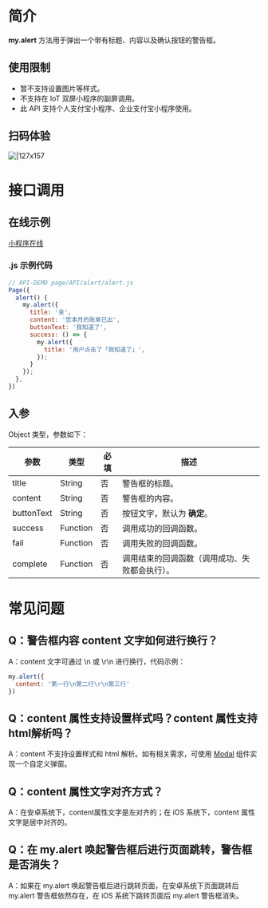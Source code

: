 # 简介
**my.alert** 方法用于弹出一个带有标题、内容以及确认按钮的警告框。

## 使用限制

- 暂不支持设置图片等样式。
- 不支持在 IoT 双屏小程序的副屏调用。
- 此 API 支持个人支付宝小程序、企业支付宝小程序使用。

## 扫码体验

![|127x157](https://gw.alipayobjects.com/zos/skylark-tools/public/files/34912116506eb06e4f55f825b4ff9120.jpeg#align=left&display=inline&height=157&margin=%5Bobject%20Object%5D&originHeight=157&originWidth=127&status=done&style=none&width=127)

# 接口调用

## 在线示例

[小程序在线](https://opendocs.alipay.com/openbox/mini/opendocs/alert?view=preview&defaultPage=pages/index/index&defaultOpenedFiles=pages/index/index&theme=light) 

### .js 示例代码
```javascript
// API-DEMO page/API/alert/alert.js
Page({
  alert() {
    my.alert({
      title: '亲',
      content: '您本月的账单已出',
      buttonText: '我知道了',
      success: () => {
        my.alert({
          title: '用户点击了「我知道了」',
        });
      }
    });
  },
})
```

## 入参

Object 类型，参数如下：

| **参数** | **类型** | **必填** | **描述** |
| --- | --- | --- | --- |
| title | String | 否 | 警告框的标题。 |
| content | String | 否 | 警告框的内容。 |
| buttonText | String | 否 | 按钮文字，默认为 **确定**。 |
| success | Function | 否 | 调用成功的回调函数。 |
| fail | Function | 否 | 调用失败的回调函数。 |
| complete | Function | 否 | 调用结束的回调函数（调用成功、失败都会执行）。 |

# 常见问题
## Q：警告框内容 content 文字如何进行换行？
A：content 文字可通过 \n 或 \r\n 进行换行，代码示例： 
```javascript
my.alert({
  content: '第一行\n第二行\r\n第三行'
})
```

## Q：content 属性支持设置样式吗？content 属性支持html解析吗？
A：content 不支持设置样式和 html 解析。如有相关需求，可使用 [Modal](https://opendocs.alipay.com/mini/component-ext/modal) 组件实现一个自定义弹窗。

## Q：content 属性文字对齐方式？
A：在安卓系统下，content属性文字是左对齐的；在 iOS 系统下，content 属性文字是居中对齐的。

## Q：在 my.alert 唤起警告框后进行页面跳转，警告框是否消失？
A：如果在 my.alert 唤起警告框后进行跳转页面，在安卓系统下页面跳转后 my.alert 警告框依然存在，在 iOS 系统下跳转页面后 my.alert 警告框消失。 
